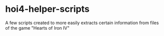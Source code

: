 # hoi4-helper-scripts
A few scripts created to more easily extracts certain information from files of the game "Hearts of Iron IV"

